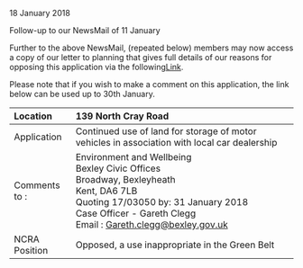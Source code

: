 18 January 2018

Follow-up to our NewsMail of 11 January

Further to the above NewsMail, (repeated below) members may now access a copy of our letter to planning that gives full details of our reasons for opposing this application via the following[Link](http://www.northcrayresidents.org.uk/letters/139_nc_road_jan2018.pdf).

Please note that if you wish to make a comment on this application, the link below can be used up to 30th January.

| Location          | 139 North Cray Road                                                                                                                                                                                                                                 |
| :---------------- | :-------------------------------------------------------------------------------------------------------------------------------------------------------------------------------------------------------------------------------------------------- |
| Application       | Continued use of land for storage of motor vehicles in association with local car dealership                                                                                                                                                        |
| Comments <br>to : | Environment and Wellbeing <br>Bexley Civic Offices <br>Broadway, Bexleyheath <br>Kent, DA6 7LB <br>Quoting 17/03050 by: 31 January 2018 <br>Case Officer - Gareth Clegg <br>Email : [Gareth.clegg@bexley.gov.uk](mailto:Gareth.clegg@bexley.gov.uk) |
| NCRA Position     | Opposed, a use inappropriate in the Green Belt                                                                                                                                                                                                      |

